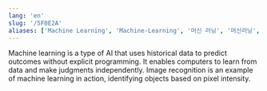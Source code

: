 ```yaml
---
lang: 'en'
slug: '/5F0E2A'
aliases: ['Machine Learning', 'Machine-Learning', '머신 러닝', '머신러닝', '기계학습', '기계 학습']
---
```


Machine learning is a type of AI that uses historical data to predict outcomes without explicit programming. It enables computers to learn from data and make judgments independently. Image recognition is an example of machine learning in action, identifying objects based on pixel intensity.

